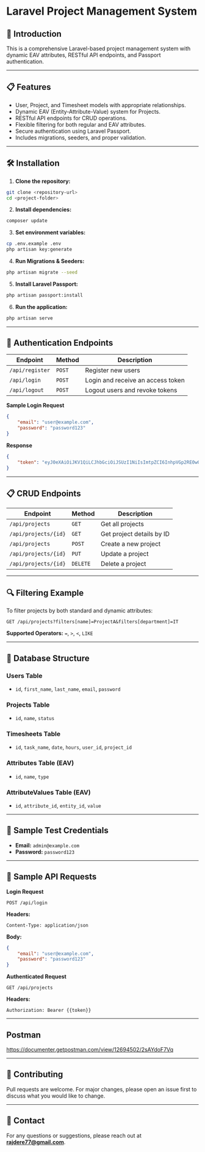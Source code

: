 # Laravel Project Management System

## 🚀 Introduction
This is a comprehensive Laravel-based project management system with dynamic EAV attributes, RESTful API endpoints, and Passport authentication.

---

## 📋 Features
- User, Project, and Timesheet models with appropriate relationships.
- Dynamic EAV (Entity-Attribute-Value) system for Projects.
- RESTful API endpoints for CRUD operations.
- Flexible filtering for both regular and EAV attributes.
- Secure authentication using Laravel Passport.
- Includes migrations, seeders, and proper validation.

---

## 🛠️ Installation

1. **Clone the repository:**
```bash
git clone <repository-url>
cd <project-folder>
```

2. **Install dependencies:**
```bash
composer update
```

3. **Set environment variables:**
```bash
cp .env.example .env
php artisan key:generate
```

4. **Run Migrations & Seeders:**
```bash
php artisan migrate --seed
```

5. **Install Laravel Passport:**
```bash
php artisan passport:install
```

6. **Run the application:**
```bash
php artisan serve
```

---

## 🔐 Authentication Endpoints

| Endpoint         | Method | Description |
|------------------|--------|--------------|
| `/api/register`   | `POST` | Register new users |
| `/api/login`      | `POST` | Login and receive an access token |
| `/api/logout`     | `POST` | Logout users and revoke tokens |

**Sample Login Request**
```json
{
    "email": "user@example.com",
    "password": "password123"
}
```

**Response**
```json
{
    "token": "eyJ0eXAiOiJKV1QiLCJhbGciOiJSUzI1NiIsImtpZCI6InhpVGp2RE0wOGF3"
}
```

---

## 📋 CRUD Endpoints

| Endpoint               | Method | Description |
|------------------------|--------|--------------|
| `/api/projects`         | `GET`  | Get all projects |
| `/api/projects/{id}`    | `GET`  | Get project details by ID |
| `/api/projects`         | `POST` | Create a new project |
| `/api/projects/{id}`    | `PUT`  | Update a project |
| `/api/projects/{id}`    | `DELETE`| Delete a project |

---

## 🔍 Filtering Example
To filter projects by both standard and dynamic attributes:
```
GET /api/projects?filters[name]=ProjectA&filters[department]=IT
```
**Supported Operators:** `=`, `>`, `<`, `LIKE`

---

## 📂 Database Structure
### Users Table
- `id`, `first_name`, `last_name`, `email`, `password`

### Projects Table
- `id`, `name`, `status`

### Timesheets Table
- `id`, `task_name`, `date`, `hours`, `user_id`, `project_id`

### Attributes Table (EAV)
- `id`, `name`, `type`

### AttributeValues Table (EAV)
- `id`, `attribute_id`, `entity_id`, `value`

---

## 🧪 Sample Test Credentials
- **Email:** `admin@example.com`
- **Password:** `password123`

---

## 📄 Sample API Requests
**Login Request**
```
POST /api/login
```
**Headers:**
```
Content-Type: application/json
```
**Body:**
```json
{
    "email": "user@example.com",
    "password": "password123"
}
```

**Authenticated Request**
```
GET /api/projects
```
**Headers:**
```
Authorization: Bearer {{token}}
```

---

## Postman 
https://documenter.getpostman.com/view/12694502/2sAYdoF7Vq

---

## 🤝 Contributing
Pull requests are welcome. For major changes, please open an issue first to discuss what you would like to change.

---

## 📧 Contact
For any questions or suggestions, please reach out at **rajdere77@gmail.com**.

